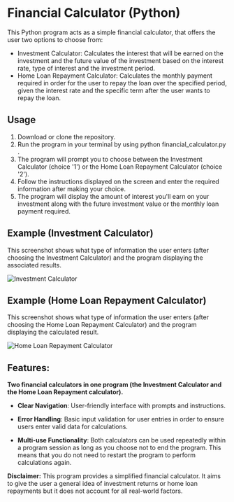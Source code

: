 # Financial Calculator (Python)
This Python program acts as a simple financial calculator, that offers the user two options to choose from:

* Investment Calculator: Calculates the interest that will be earned on the investment and the future value of the investment based on the interest rate, type of interest and the investment period. 
* Home Loan Repayment Calculator: Calculates the monthly payment required in order for the user to repay the loan over the specified period, given the interest rate and the specific term after the user  wants to repay the loan. 

## Usage
1. Download or clone the repository.
2. Run the program in your terminal by using python financial_calculator.py . 
3. The program will prompt you to choose between the Investment Calculator (choice '1') or the Home Loan Repayment Calculator (choice '2').
4. Follow the instructions displayed on the screen and enter the required information after making your choice.
5. The program will display the amount of interest you'll earn on your investment along with the future investment value or the monthly loan payment required.

## Example (Investment Calculator)
This screenshot shows what type of information the user enters (after choosing the Investment Calculator) and the program displaying the associated results.

![Investment Calculator](https://github.com/crisa2024/my-first-python-project/assets/155251446/eb5a7017-ed13-4fd3-b6d4-6baa12dd5f1f)


## Example (Home Loan Repayment Calculator)
This screenshot shows what type of information the user enters (after choosing the Home Loan Repayment Calculator) and the program displaying the calculated result.

![Home Loan Repayment Calculator](https://github.com/crisa2024/my-first-python-project/assets/155251446/156d4dcf-4270-4c55-a3b7-dc454ab3d855)


## Features:
**Two financial calculators in one program (the Investment Calculator and the Home Loan Repayment calculator).**
* **Clear Navigation**: User-friendly interface with prompts and instructions.

* **Error Handling**: Basic input validation for user entries in order to ensure users enter valid data for calculations.

* **Multi-use Functionality**: Both calculators can be used repeatedly within a program session as long as you choose not to end the program. This means that you do not need to restart the program to perform calculations again. 


**Disclaimer:** This program provides a simplified financial calculator. It aims to give the user a general idea of investment returns or home loan repayments but it does not account for all real-world factors.
